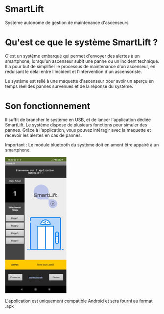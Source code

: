 # SmartLift
Système autonome de gestion de maintenance d'ascenseurs

# Qu'est ce que le système SmartLift ?
C'est un système embarqué qui permet d'envoyer des alertes à un smartphone, lorsqu'un ascenseur subit une panne ou un incident technique.
Il a pour but de simplifier le processus de maintenance d'un ascenseur, en réduisant le délai entre l'incident et l'intervention d'un ascensoriste.

Le système est relié à une maquette d'ascenseur pour avoir un aperçu en temps réel des pannes survenues et de la réponse du système.

# Son fonctionnement
Il suffit de brancher le système en USB, et de lancer l'application dédiée SmartLift. 
Le système dispose de plusieurs fonctions pour simuler des pannes.
Grâce à l'application, vous pouvez intéragir avec la maquette et recevoir les alertes en cas de pannes.

Important : Le module bluetooth du système doit en amont être appairé à un smartphone.

<img src="https://github.com/KornFlaXe/smartlift/blob/main/img/app_smartlift.jpg" width="200" />

L'application est uniquement compatible Android et sera fourni au format .apk
